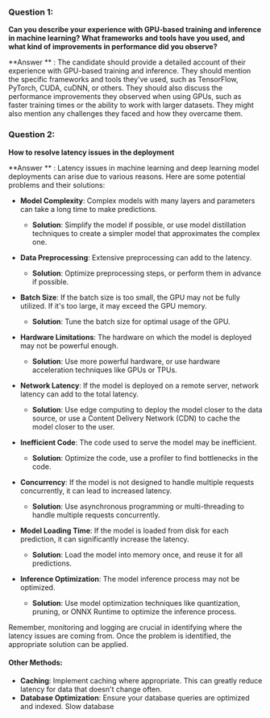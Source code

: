 ### Question 1:
**Can you describe your experience with GPU-based training and inference in machine learning? What frameworks and tools have you used, and what kind of improvements in performance did you observe?**

**Answer ** : 
The candidate should provide a detailed account of their experience with GPU-based training and inference. They should mention the specific frameworks and tools they've used, such as TensorFlow, PyTorch, CUDA, cuDNN, or others. They should also discuss the performance improvements they observed when using GPUs, such as faster training times or the ability to work with larger datasets. They might also mention any challenges they faced and how they overcame them.

### Question 2:
**How to resolve latency issues in the deployment**

**Answer ** : 
Latency issues in machine learning and deep learning model deployments can arise due to various reasons. Here are some potential problems and their solutions:

- **Model Complexity**: Complex models with many layers and parameters can take a long time to make predictions.
  - **Solution**: Simplify the model if possible, or use model distillation techniques to create a simpler model that approximates the complex one.

- **Data Preprocessing**: Extensive preprocessing can add to the latency.
  - **Solution**: Optimize preprocessing steps, or perform them in advance if possible.

- **Batch Size**: If the batch size is too small, the GPU may not be fully utilized. If it's too large, it may exceed the GPU memory.
  - **Solution**: Tune the batch size for optimal usage of the GPU.

- **Hardware Limitations**: The hardware on which the model is deployed may not be powerful enough.
  - **Solution**: Use more powerful hardware, or use hardware acceleration techniques like GPUs or TPUs.

- **Network Latency**: If the model is deployed on a remote server, network latency can add to the total latency.
  - **Solution**: Use edge computing to deploy the model closer to the data source, or use a Content Delivery Network (CDN) to cache the model closer to the user.

- **Inefficient Code**: The code used to serve the model may be inefficient.
  - **Solution**: Optimize the code, use a profiler to find bottlenecks in the code.

- **Concurrency**: If the model is not designed to handle multiple requests concurrently, it can lead to increased latency.
  - **Solution**: Use asynchronous programming or multi-threading to handle multiple requests concurrently.

- **Model Loading Time**: If the model is loaded from disk for each prediction, it can significantly increase the latency.
  - **Solution**: Load the model into memory once, and reuse it for all predictions.

- **Inference Optimization**: The model inference process may not be optimized.
  - **Solution**: Use model optimization techniques like quantization, pruning, or ONNX Runtime to optimize the inference process.

Remember, monitoring and logging are crucial in identifying where the latency issues are coming from. Once the problem is identified, the appropriate solution can be applied.

#### Other Methods:

- **Caching**: Implement caching where appropriate. This can greatly reduce latency for data that doesn't change often.
- **Database Optimization**: Ensure your database queries are optimized and indexed. Slow database


